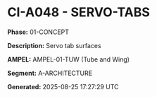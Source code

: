 # CI-A048 - SERVO-TABS

**Phase:** 01-CONCEPT

**Description:** Servo tab surfaces

**AMPEL:** AMPEL-01-TUW (Tube and Wing)

**Segment:** A-ARCHITECTURE

**Generated:** 2025-08-25 17:27:29 UTC
